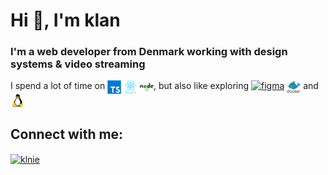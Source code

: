 # Hi 👋, I'm klan
### I'm a web developer from Denmark working with design systems & video streaming

I spend a lot of time on [<img src="https://raw.githubusercontent.com/devicons/devicon/master/icons/typescript/typescript-original.svg" alt="typescript" title="typescript" width="22" height="22" align="top" />](https://www.typescriptlang.org/) [<img src="https://raw.githubusercontent.com/devicons/devicon/master/icons/react/react-original-wordmark.svg" alt="react" title="react" width="22" height="22" align="top" />](https://reactjs.org/) [<img src="https://raw.githubusercontent.com/devicons/devicon/master/icons/nodejs/nodejs-original-wordmark.svg" alt="nodejs" title="nodejs" width="22" height="22" align="top" />](https://nodejs.org), but also like exploring [<img src="https://www.vectorlogo.zone/logos/figma/figma-icon.svg" alt="figma" title="figma" width="22" height="22" align="top" />](https://www.figma.com/) [<img src="https://raw.githubusercontent.com/devicons/devicon/master/icons/docker/docker-original-wordmark.svg" alt="docker" title="docker" width="22" height="22" align="top" />](https://www.docker.com/) and [<img src="https://raw.githubusercontent.com/devicons/devicon/master/icons/linux/linux-original.svg" alt="linux" title="linux" width="22" height="22" align="top" />](https://www.linux.org/)

## Connect with me:
[<img align="center" src="https://raw.githubusercontent.com/rahuldkjain/github-profile-readme-generator/master/src/images/icons/Social/linked-in-alt.svg" alt="klnie" height="30" width="40" />](https://linkedin.com/in/klnie)
